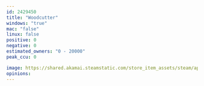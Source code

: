 ```yaml
---
id: 2429450
title: "Woodcutter"
windows: "true"
mac: "false"
linux: false
positive: 0
negative: 0
estimated_owners: "0 - 20000"
peak_ccu: 0

image: https://shared.akamai.steamstatic.com/store_item_assets/steam/apps/2429450/header.jpg?t=1705272431
opinions:
---
```

